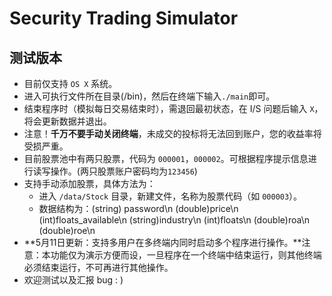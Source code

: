 # Security Trading Simulator
## 测试版本
- 目前仅支持 `OS X` 系统。
- 进入可执行文件所在目录(/bin)，然后在终端下输入`./main`即可。
- 结束程序时（模拟每日交易结束时），需退回最初状态，在 I/S 问题后输入 `X`，将会更新数据并退出。
- 注意！**千万不要手动关闭终端**，未成交的投标将无法回到账户，您的收益率将受损严重。
- 目前股票池中有两只股票，代码为 `000001`，`000002`。可根据程序提示信息进行读写操作。(两只股票账户密码均为`123456`)
- 支持手动添加股票，具体方法为：
  - 进入 `/data/Stock` 目录，新建文件，名称为股票代码（如 `000003`）。
  - 数据结构为：(string) password\n (double)price\n (int)floats_available\n (string)industry\n (int)floats\n (double)roa\n (double)roe\n
- **5月11日更新：支持多用户在多终端内同时启动多个程序进行操作。**注意：本功能仅为演示方便而设，一旦程序在一个终端中结束运行，则其他终端必须结束运行，不可再进行其他操作。
- 欢迎测试以及汇报 bug : )